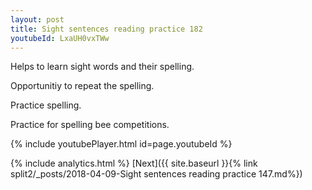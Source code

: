 ```yaml
---
layout: post
title: Sight sentences reading practice 182
youtubeId: LxaUH0vxTWw
---
```

 
 
Helps to learn sight words and their spelling.

Opportunitiy to repeat the spelling. 

Practice spelling. 
 
Practice for spelling bee competitions. 
 
{% include youtubePlayer.html id=page.youtubeId %}
 
 
{% include analytics.html %} 
[Next]({{ site.baseurl }}{% link  split2/_posts/2018-04-09-Sight sentences reading practice 147.md%})
 
